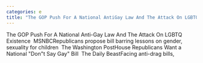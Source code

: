 ```yaml
---
categories: e
title: "The GOP Push For A National AntiGay Law And The Attack On LGBTQ Existence  MSNBC"
---
```

The GOP Push For A National Anti-Gay Law And The Attack On LGBTQ Existence&nbsp;&nbsp;MSNBCRepublicans propose bill barring lessons on gender, sexuality for children&nbsp;&nbsp;The Washington PostHouse Republicans Want a National "Don"t Say Gay" Bill&nbsp;&nbsp;The Daily BeastFacing anti-drag bills,